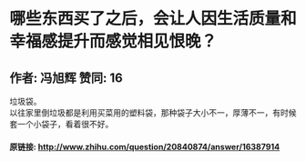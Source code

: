 # 哪些东西买了之后，会让人因生活质量和幸福感提升而感觉相见恨晚？
## 作者: 冯旭辉  赞同: 16
垃圾袋。  
以往家里倒垃圾都是利用买菜用的塑料袋，那种袋子大小不一，厚薄不一，有时候套一个小袋子，看着很不好。

#### 原链接: http://www.zhihu.com/question/20840874/answer/16387914